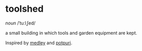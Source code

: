 # toolshed 
*noun*
/ˈtuːlˌʃed/

a small building in which tools and garden equipment are kept.

Inspired by [medley](https://github.com/weavejester/medley) and [potpuri](https://github.com/metosin/potpuri).
